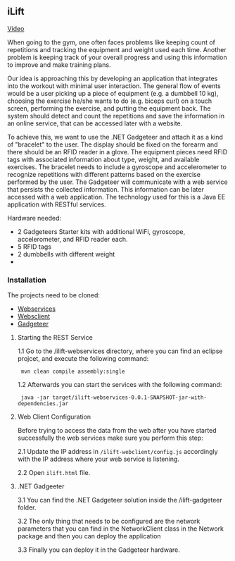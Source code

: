 ## iLift

[Video](https://www.youtube.com/watch?v=PsBjm30TXc0)

When going to the gym, one often faces problems like keeping count of repetitions and tracking the equipment and weight used each time. Another problem is keeping track of your overall progress and using this information to improve and make training plans.

Our idea is approaching this by developing an application that integrates into the workout with minimal user interaction. The general flow of events would be a user picking up a piece of equipment (e.g. a dumbbell 10 kg), choosing the exercise he/she wants to do (e.g. biceps curl) on a touch screen, performing the exercise, and putting the equipment back. The system should detect and count the repetitions and save the information in an online service, that can be accessed later with a website.

To achieve this, we want to use the .NET Gadgeteer and attach it as a kind of "bracelet" to the user. The display should be fixed on the forearm and there should be an RFID reader in a glove. The equipment pieces need RFID tags with associated information about type, weight, and available exercises. The bracelet needs to include a gyroscope and accelerometer to recognize repetitions with different patterns based on the exercise performed by the user. The Gadgeteer will communicate with a web service that persists the collected information. This information can be later accessed with a web application. The technology used for this is a Java EE application with RESTful services.

Hardware needed:
- 2 Gadgeteers Starter kits with additional WiFi, gyroscope, accelerometer, and RFID reader each.
- 5 RFID tags
- 2 dumbbells with different weight
- 
### Installation

The projects need to be cloned:
-  [Webservices](https://github.com/sherfert/ilift-webservices)
-  [Websclient](https://github.com/sherfert/ilift-webclient)
-  [Gadgeteer](https://github.com/sherfert/ilift-gadgeteer)

1. Starting the REST Service
	
	1.1 Go to the /ilift-webservices directory, where you can find an eclipse projcet, and execute the following command:

		mvn clean compile assembly:single

	1.2 Afterwards you can start the services with the following command:

		java -jar target/ilift-webservices-0.0.1-SNAPSHOT-jar-with-dependencies.jar


2. Web Client Configuration

	Before trying to access the data from the web after you have started successfully the web services
	make sure you perform this step:

	2.1 Update the IP address in ```/ilift-webclient/config.js``` accordingly with the IP address where your web service is listening. 

	2.2 Open ```ilift.html``` file.

3. .NET Gadgeeter 

	3.1 You can find the .NET Gadgeteer solution inside the /ilift-gadgeteer folder. 

	3.2 The only thing that needs to be configured are the network parameters that you can find 
	in the NetworkClient class in the Network package and then you can deploy the application

	3.3 Finally you can deploy it in the Gadgeteer hardware.
